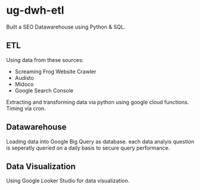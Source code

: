 # ug-dwh-etl
 Built a SEO Datawarehouse using Python & SQL.

## ETL
Using data from these sources:

- Screaming Frog Website Crawler
- Audisto
- Midoco
- Google Search Console

Extracting and transforming data via python using google cloud functions. Timing via cron.

## Datawarehouse
Loading data into Google Big Query as database. each data analyis question is seperatly queried on a daily basis to secure query performance.

## Data Visualization
Using Google Looker Studio for data visualization.